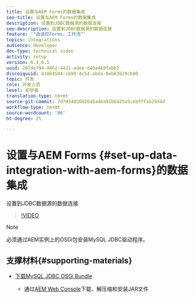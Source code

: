 ```yaml
---
title: 设置与AEM Forms的数据集成
seo-title: 设置与AEM Forms的数据集成
description: 设置到JDBC数据源的数据连接
seo-description: 设置到JDBC数据源的数据连接
feature: '"自适应Forms，工作流"'
topics: integrations
audience: developer
doc-type: technical video
activity: setup
version: 6.4,6.5
uuid: 267de794-4462-4421-adee-d40a469fabb3
discoiquuid: 41864584-cb99-4c54-abda-8eb83829cb90
topic: 开发
role: 开发人员
level: 初学者
translation-type: tm+mt
source-git-commit: 7d7034026826a5a46a91b6425a5cebfffab2934d
workflow-type: tm+mt
source-wordcount: '96'
ht-degree: 2%

---
```



# 设置与AEM Forms {#set-up-data-integration-with-aem-forms}的数据集成

设置到JDBC数据源的数据连接

>[!VIDEO](https://video.tv.adobe.com/v/17724/?quality=9&learn=on)

>[!NOTE]
>
>必须通过AEM实例上的OSGi包安装MySQL JDBC驱动程序。

## 支撑材料{#supporting-materials}

* [下载MySQL JDBC OSGi Bundle](https://dev.mysql.com/downloads/connector/j/)

   * 通过[AEM Web Console](http://localhost:4502/system/console/bundles)下载、解压缩和安装JAR文件

